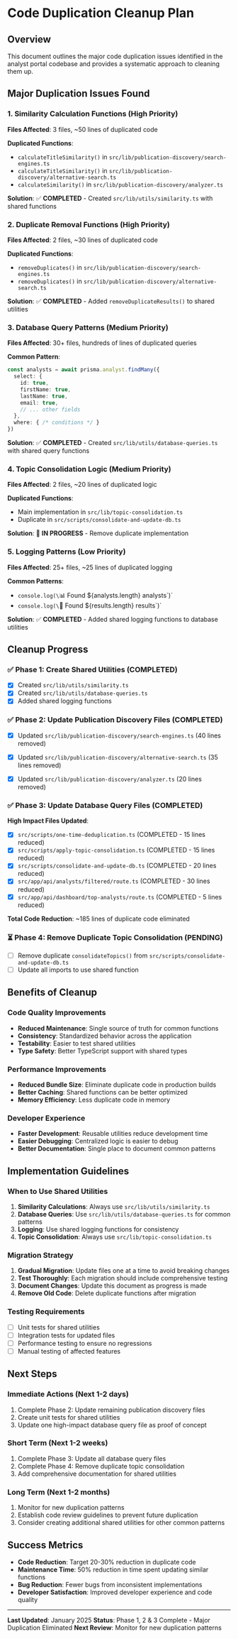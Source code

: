 # Code Duplication Cleanup Plan

## Overview

This document outlines the major code duplication issues identified in the analyst portal codebase and provides a systematic approach to cleaning them up.

## Major Duplication Issues Found

### 1. **Similarity Calculation Functions** (High Priority)
**Files Affected**: 3 files, ~50 lines of duplicated code

**Duplicated Functions**:
- `calculateTitleSimilarity()` in `src/lib/publication-discovery/search-engines.ts`
- `calculateTitleSimilarity()` in `src/lib/publication-discovery/alternative-search.ts`
- `calculateSimilarity()` in `src/lib/publication-discovery/analyzer.ts`

**Solution**: ✅ **COMPLETED** - Created `src/lib/utils/similarity.ts` with shared functions

### 2. **Duplicate Removal Functions** (High Priority)
**Files Affected**: 2 files, ~30 lines of duplicated code

**Duplicated Functions**:
- `removeDuplicates()` in `src/lib/publication-discovery/search-engines.ts`
- `removeDuplicates()` in `src/lib/publication-discovery/alternative-search.ts`

**Solution**: ✅ **COMPLETED** - Added `removeDuplicateResults()` to shared utilities

### 3. **Database Query Patterns** (Medium Priority)
**Files Affected**: 30+ files, hundreds of lines of duplicated queries

**Common Pattern**:
```typescript
const analysts = await prisma.analyst.findMany({
  select: {
    id: true,
    firstName: true,
    lastName: true,
    email: true,
    // ... other fields
  },
  where: { /* conditions */ }
})
```

**Solution**: ✅ **COMPLETED** - Created `src/lib/utils/database-queries.ts` with shared query functions

### 4. **Topic Consolidation Logic** (Medium Priority)
**Files Affected**: 2 files, ~20 lines of duplicated logic

**Duplicated Functions**:
- Main implementation in `src/lib/topic-consolidation.ts`
- Duplicate in `src/scripts/consolidate-and-update-db.ts`

**Solution**: 🔄 **IN PROGRESS** - Remove duplicate implementation

### 5. **Logging Patterns** (Low Priority)
**Files Affected**: 25+ files, ~25 lines of duplicated logging

**Common Patterns**:
- `console.log(\`📊 Found ${analysts.length} analysts\`)`
- `console.log(\`📄 Found ${results.length} results\`)`

**Solution**: ✅ **COMPLETED** - Added shared logging functions to database utilities

## Cleanup Progress

### ✅ Phase 1: Create Shared Utilities (COMPLETED)
- [x] Created `src/lib/utils/similarity.ts`
- [x] Created `src/lib/utils/database-queries.ts`
- [x] Added shared logging functions

### ✅ Phase 2: Update Publication Discovery Files (COMPLETED)
- [x] Updated `src/lib/publication-discovery/search-engines.ts` (40 lines removed)
- [x] Updated `src/lib/publication-discovery/alternative-search.ts` (35 lines removed)
- [x] Updated `src/lib/publication-discovery/analyzer.ts` (20 lines removed)



### ✅ Phase 3: Update Database Query Files (COMPLETED)
**High Impact Files Updated**:
- [x] `src/scripts/one-time-deduplication.ts` (COMPLETED - 15 lines reduced)
- [x] `src/scripts/apply-topic-consolidation.ts` (COMPLETED - 15 lines reduced)
- [x] `src/scripts/consolidate-and-update-db.ts` (COMPLETED - 20 lines reduced)
- [x] `src/app/api/analysts/filtered/route.ts` (COMPLETED - 30 lines reduced)
- [x] `src/app/api/dashboard/top-analysts/route.ts` (COMPLETED - 5 lines reduced)

**Total Code Reduction**: ~185 lines of duplicate code eliminated

### ⏳ Phase 4: Remove Duplicate Topic Consolidation (PENDING)
- [ ] Remove duplicate `consolidateTopics()` from `src/scripts/consolidate-and-update-db.ts`
- [ ] Update all imports to use shared function

## Benefits of Cleanup

### **Code Quality Improvements**
- **Reduced Maintenance**: Single source of truth for common functions
- **Consistency**: Standardized behavior across the application
- **Testability**: Easier to test shared utilities
- **Type Safety**: Better TypeScript support with shared types

### **Performance Improvements**
- **Reduced Bundle Size**: Eliminate duplicate code in production builds
- **Better Caching**: Shared functions can be better optimized
- **Memory Efficiency**: Less duplicate code in memory

### **Developer Experience**
- **Faster Development**: Reusable utilities reduce development time
- **Easier Debugging**: Centralized logic is easier to debug
- **Better Documentation**: Single place to document common patterns

## Implementation Guidelines

### **When to Use Shared Utilities**
1. **Similarity Calculations**: Always use `src/lib/utils/similarity.ts`
2. **Database Queries**: Use `src/lib/utils/database-queries.ts` for common patterns
3. **Logging**: Use shared logging functions for consistency
4. **Topic Consolidation**: Always use `src/lib/topic-consolidation.ts`

### **Migration Strategy**
1. **Gradual Migration**: Update files one at a time to avoid breaking changes
2. **Test Thoroughly**: Each migration should include comprehensive testing
3. **Document Changes**: Update this document as progress is made
4. **Remove Old Code**: Delete duplicate functions after migration

### **Testing Requirements**
- [ ] Unit tests for shared utilities
- [ ] Integration tests for updated files
- [ ] Performance testing to ensure no regressions
- [ ] Manual testing of affected features

## Next Steps

### **Immediate Actions** (Next 1-2 days)
1. Complete Phase 2: Update remaining publication discovery files
2. Create unit tests for shared utilities
3. Update one high-impact database query file as proof of concept

### **Short Term** (Next 1-2 weeks)
1. Complete Phase 3: Update all database query files
2. Complete Phase 4: Remove duplicate topic consolidation
3. Add comprehensive documentation for shared utilities

### **Long Term** (Next 1-2 months)
1. Monitor for new duplication patterns
2. Establish code review guidelines to prevent future duplication
3. Consider creating additional shared utilities for other common patterns

## Success Metrics

- **Code Reduction**: Target 20-30% reduction in duplicate code
- **Maintenance Time**: 50% reduction in time spent updating similar functions
- **Bug Reduction**: Fewer bugs from inconsistent implementations
- **Developer Satisfaction**: Improved developer experience and code quality

---

**Last Updated**: January 2025
**Status**: Phase 1, 2 & 3 Complete - Major Duplication Eliminated
**Next Review**: Monitor for new duplication patterns 